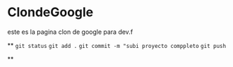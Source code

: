 # ClondeGoogle
este es la pagina clon de google para dev.f

**
`git status`
`git add .`
`git commit -m "subi proyecto comppleto`
`git push`

**
